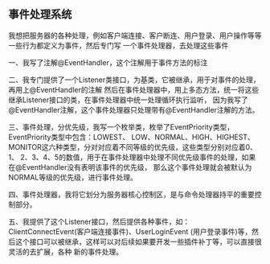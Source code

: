 ## 事件处理系统
我想把服务器的各种处理，例如客户端连接、客户断连、用户登录、用户操作等等一些行为都定义为事件，然后专门写
一个事件处理器，去处理这些事件

一、我写了注解@EventHandler，这个注解用于事件方法的标注

二、我专门提供了一个Listener类接口，为基类，它被继承，用于对事件的处理，再用上@EventHandler的注解
然后在事件处理器中，用上多态方法，统一将这些继承Listener接口的类，在事件处理器中统一处理循环执行监听，
因为我写了@EventHandler注解，这个事件处理器只处理带有@EventHandler注解的方法。

三、事件处理，分优先级，我写一个枚举类，枚举了EventPriority类型，EventPriority类型中包含：LOWEST、
LOW、NORMAL、HIGH、HIGHEST、MONITOR这六种类型，分对对应着不同等级的优先级，这些类型分别对应着0、1、
2、3、4、5的数值，用于在事件处理器中处理不同优先级事件的处理，如果在@EventHandler没有表明该事件的优先级，
那么这个事件处理就会被默认为NORMAL等级的优先级，进行事件处理。

四、事件处理器，我将它划分为服务器核心控制区，是与命令处理器持平的重要控制部分。

五、我提供了这个Listener接口，然后提供各种事件，如：ClientConnectEvent(客户端连接事件)、UserLoginEvent
(用户登录事件)等，然后这个接口可以被继承，这样可以对后续如果要开发一些插件补丁等，可以直接很灵活的去扩展，各种
新的事件处理。
